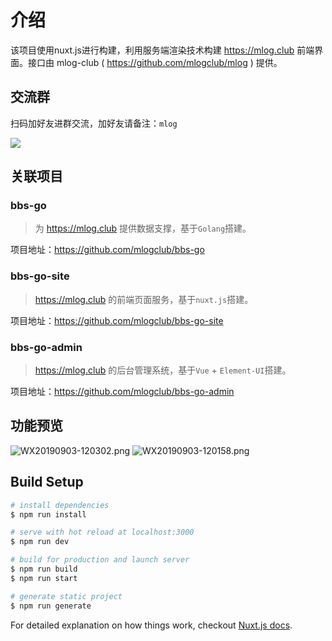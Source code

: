 # 介绍

该项目使用nuxt.js进行构建，利用服务端渲染技术构建 https://mlog.club 前端界面。接口由 mlog-club ( https://github.com/mlogclub/mlog ) 提供。

## 交流群

扫码加好友进群交流，加好友请备注：`mlog`

![](https://i.loli.net/2019/06/25/5d11effb3458934717.png)

## 关联项目
### bbs-go
> 为 https://mlog.club 提供数据支撑，基于`Golang`搭建。

项目地址：https://github.com/mlogclub/bbs-go

### bbs-go-site
> https://mlog.club 的前端页面服务，基于`nuxt.js`搭建。

项目地址：https://github.com/mlogclub/bbs-go-site


### bbs-go-admin
> https://mlog.club 的后台管理系统，基于`Vue` + `Element-UI`搭建。

项目地址：https://github.com/mlogclub/bbs-go-admin

## 功能预览
![WX20190903-120302.png](https://i.loli.net/2019/09/03/gdAWlkaK6N5HbU7.png)
![WX20190903-120158.png](https://i.loli.net/2019/09/03/AsETB2OJpXD6gUV.png)

## Build Setup

``` bash
# install dependencies
$ npm run install

# serve with hot reload at localhost:3000
$ npm run dev

# build for production and launch server
$ npm run build
$ npm run start

# generate static project
$ npm run generate
```

For detailed explanation on how things work, checkout [Nuxt.js docs](https://nuxtjs.org).

